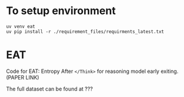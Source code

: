 # To setup environment

```
uv venv eat
uv pip install -r ./requirement_files/requirments_latest.txt
```


# EAT

Code for EAT: Entropy After `</Think>` for reasoning model early exiting. (PAPER LINK)

The full dataset can be found at ???

